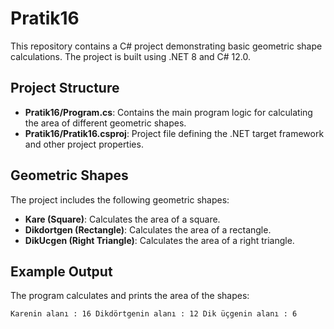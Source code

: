 # Pratik16

This repository contains a C# project demonstrating basic geometric shape calculations. The project is built using .NET 8 and C# 12.0.

## Project Structure

- **Pratik16/Program.cs**: Contains the main program logic for calculating the area of different geometric shapes.
- **Pratik16/Pratik16.csproj**: Project file defining the .NET target framework and other project properties.

## Geometric Shapes

The project includes the following geometric shapes:
- **Kare (Square)**: Calculates the area of a square.
- **Dikdortgen (Rectangle)**: Calculates the area of a rectangle.
- **DikUcgen (Right Triangle)**: Calculates the area of a right triangle.


## Example Output
The program calculates and prints the area of the shapes:

```text
Karenin alanı : 16 Dikdörtgenin alanı : 12 Dik üçgenin alanı : 6
```
